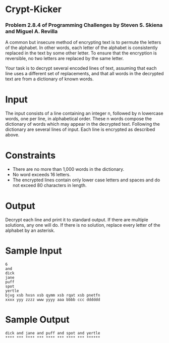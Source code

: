 # Crypt-Kicker
### Problem 2.8.4 of Programming Challenges by Steven S. Skiena and Miguel A. Revilla

A common but insecure method of encrypting text is to permute the letters of the
alphabet. In other words, each letter of the alphabet is consistently replaced in the text
by some other letter. To ensure that the encryption is reversible, no two letters are
replaced by the same letter.

Your task is to decrypt several encoded lines of text, assuming that each line uses
a different set of replacements, and that all words in the decrypted text are from a
dictionary of known words.

# Input

The input consists of a line containing an integer n, followed by n lowercase words, one
per line, in alphabetical order. These n words compose the dictionary of words which
may appear in the decrypted text. Following the dictionary are several lines of input.
Each line is encrypted as described above.

# Constraints 

- There are no more than 1,000 words in the dictionary. 
- No word exceeds 16 letters.
- The encrypted lines contain only lower case letters and spaces and do not exceed 80
characters in length.

# Output

Decrypt each line and print it to standard output. If there are multiple solutions, any
one will do. If there is no solution, replace every letter of the alphabet by an asterisk.

# Sample Input

```
6
and
dick
jane
puff
spot
yertle
bjvg xsb hxsn xsb qymm xsb rqat xsb pnetfn
xxxx yyy zzzz www yyyy aaa bbbb ccc dddddd
```

# Sample Output

```
dick and jane and puff and spot and yertle
**** *** **** *** **** *** **** *** ******
```

